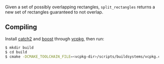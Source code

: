 Given a set of possibly overlapping rectangles, `split_rectangles` returns a new
set of rectangles guaranteed to not overlap.

Compiling
---------

Install [catch2](https://github.com/catchorg/Catch2) and
[boost](https://www.boost.org) through
[vcpkg](https://github.com/microsoft/vcpkg), then run:

```bash
$ mkdir build
$ cd build
$ cmake -DCMAKE_TOOLCHAIN_FILE=<vcpkg-dir>/scripts/buildsystems/vcpkg.cmake ..
```

